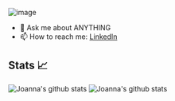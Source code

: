 ![image](banner.gif)

- 💬 Ask me about ANYTHING
- 📫 How to reach me: [LinkedIn](https://www.linkedin.com/in/joanna-pham/) 

## Stats :chart_with_upwards_trend:
![Joanna's github stats](https://github-readme-stats.vercel.app/api?username=joanna-pham&theme=tokyonight&show_icons=true)
![Joanna's github stats](https://github-readme-stats.vercel.app/api/top-langs/?username=joanna-pham&hide=css&theme=tokyonight)

<!--
**joanna-pham/joanna-pham** is a ✨ _special_ ✨ repository because its `README.md` (this file) appears on your GitHub profile.

Here are some ideas to get you started:

- 🔭 I’m currently working on ...
- 🌱 I’m currently learning ...
- 👯 I’m looking to collaborate on ...
- 🤔 I’m looking for help with ...

- 😄 Pronouns: ...
- ⚡ Fun fact: ...
-->
